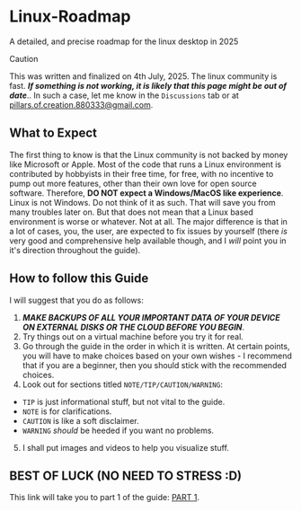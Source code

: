 # Linux-Roadmap
A detailed, and precise roadmap for the linux desktop in 2025

> [!CAUTION]
> This was written and finalized on 4th July, 2025. The linux community is fast. _**If something is not working, it is likely that this page might be out of date**_.. In such a case, let me know in the `Discussions` tab or at pillars.of.creation.880333@gmail.com.

## What to Expect
  The first thing to know is that the Linux community is not backed by money like Microsoft or Apple. Most of the code that runs a Linux environment is contributed by hobbyists in their free time, for free, with no incentive to pump out more features, other than their own love for open source software. Therefore, **DO NOT expect a Windows/MacOS like experience**. Linux is not Windows. Do not think of it as such. That will save you from many troubles later on.
But that does not mean that a Linux based environment is worse or whatever. Not at all. The major difference is that in a lot of cases, you, the user, are expected to fix issues by yourself (there *is* very good and comprehensive help available though, and I *will* point you in it's direction throughout the guide).

## How to follow this Guide
I will suggest that you do as follows:
1. _**MAKE BACKUPS OF ALL YOUR IMPORTANT DATA OF YOUR DEVICE ON EXTERNAL DISKS OR THE CLOUD BEFORE YOU BEGIN**_.
2. Try things out on a virtual machine before you try it for real.
3. Go through the guide in the order in which it is written. At certain points, you will have to make choices based on your own wishes - I recommend that if you are a beginner, then you should stick with the recommended choices.
4. Look out for sections titled `NOTE/TIP/CAUTION/WARNING`:
  - `TIP` is just informational stuff, but not vital to the guide.
  - `NOTE` is for clarifications.
  - `CAUTION` is like a soft disclaimer.
  - `WARNING` _should_ be heeded if you want no problems.
5. I shall put images and videos to help you visualize stuff.

## BEST OF LUCK (NO NEED TO STRESS :D)
This link will take you to part 1 of the guide: [PART 1](Parts/Part_1.md).
